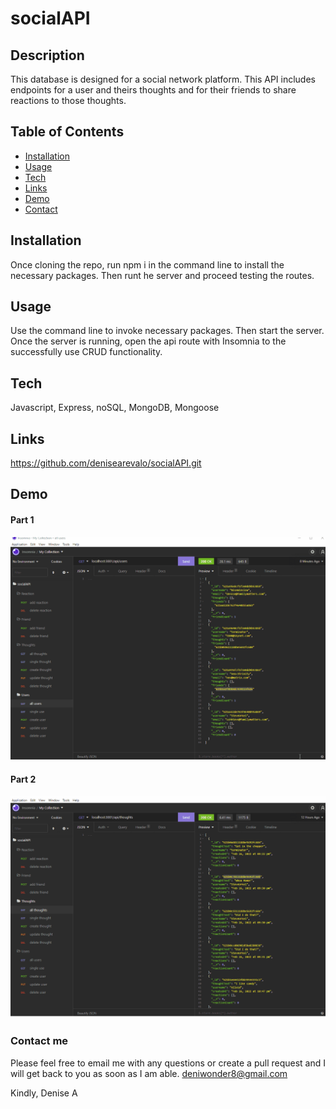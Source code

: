# socialAPI
## Description
This database is designed for a social network platform. This API includes endpoints for a user and theirs thoughts and for their friends to share reactions to those thoughts.

## Table of Contents

* [Installation](#Installation)
* [Usage](#Usage)
* [Tech](#Tech)
* [Links](#Links)
* [Demo](#Demo)
* [Contact](#Contact-me)


## Installation
Once cloning the repo, run npm i in the command line to install the necessary packages.
Then runt he server and proceed testing the routes.
## Usage
Use the command line to invoke necessary packages. Then start the server. Once the server is running, open the api route with Insomnia to the successfully use CRUD functionality.

## Tech 
Javascript, Express, noSQL, MongoDB, Mongoose
## Links
https://github.com/denisearevalo/socialAPI.git
## Demo
#### Part 1
![load page](./assests/user-friend.gif) 
#### Part 2
![load page](./assests/thpughts-reactions.gif)
### Contact me
Please feel free to email me with any questions or create a pull request and I will get back to you as soon as I am able.
deniwonder8@gmail.com

Kindly, Denise A